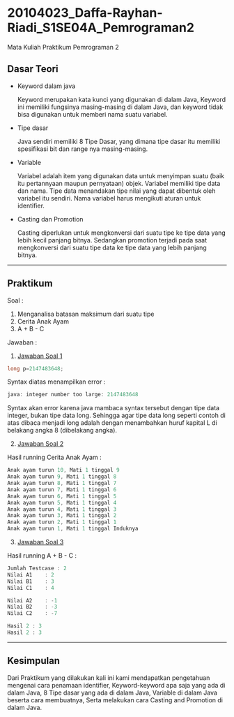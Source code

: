 # 20104023_Daffa-Rayhan-Riadi_S1SE04A_Pemrograman2
Mata Kuliah Praktikum Pemrograman 2
## Dasar Teori
* Keyword dalam java

  Keyword merupakan kata kunci yang digunakan di dalam Java, Keyword ini memiliki fungsinya masing-masing di dalam Java, dan keyword tidak bisa digunakan untuk memberi nama suatu variabel.
  
  
* Tipe dasar

  Java sendiri memiliki 8 Tipe Dasar, yang dimana tipe dasar itu memiliki spesifikasi bit dan range nya masing-masing.


* Variable

  Variabel adalah item yang digunakan data untuk menyimpan suatu (baik itu pertannyaan maupun pernyataan) objek. Variabel memiliki tipe data dan nama. Tipe data menandakan tipe nilai yang dapat dibentuk oleh variabel itu sendiri. Nama variabel harus mengikuti aturan untuk identifier.


* Casting dan Promotion

  Casting diperlukan untuk mengkonversi dari suatu tipe ke tipe data yang lebih kecil panjang bitnya. Sedangkan promotion terjadi pada saat mengkonversi dari suatu tipe data ke tipe data yang lebih panjang bitnya.


<hr>

## Praktikum
Soal :
1. Menganalisa batasan maksimum dari suatu tipe
2. Cerita Anak Ayam
3. A + B - C

Jawaban :
1. [Jawaban Soal 1](https://github.com/Daffarr/20104023_Daffa-Rayhan-Riadi_S1SE04A_Pemrograman2/blob/modul2/src/Modul2/Latihan/BigInteger.java)
````java
long p=2147483648;
````
Syntax diatas menampilkan error :
```java
java: integer number too large: 2147483648
```
Syntax akan error karena java mambaca syntax tersebut dengan tipe data integer, bukan tipe data long. Sehingga agar tipe data long seperti contoh di atas dibaca menjadi long adalah dengan menambahkan huruf kapital L di belakang angka 8 (dibelakang angka).

2. [Jawaban Soal 2](https://github.com/Daffarr/20104023_Daffa-Rayhan-Riadi_S1SE04A_Pemrograman2/blob/modul2/src/Modul2/Latihan/CeritaAnakAyam.java)

Hasil running Cerita Anak Ayam :
```java
Anak ayam turun 10, Mati 1 tinggal 9
Anak ayam turun 9, Mati 1 tinggal 8
Anak ayam turun 8, Mati 1 tinggal 7
Anak ayam turun 7, Mati 1 tinggal 6
Anak ayam turun 6, Mati 1 tinggal 5
Anak ayam turun 5, Mati 1 tinggal 4
Anak ayam turun 4, Mati 1 tinggal 3
Anak ayam turun 3, Mati 1 tinggal 2
Anak ayam turun 2, Mati 1 tinggal 1
Anak ayam turun 1, Mati 1 tinggal Induknya
```

3. [Jawaban Soal 3](https://github.com/Daffarr/20104023_Daffa-Rayhan-Riadi_S1SE04A_Pemrograman2/blob/modul2/src/Modul2/Latihan/PenjumlahanABC.java)

Hasil running A + B - C :
```java
Jumlah Testcase	: 2
Nilai A1	: 2
Nilai B1	: 3
Nilai C1	: 4

Nilai A2	: -1
Nilai B2	: -3
Nilai C2	: -7

Hasil 2 : 3
Hasil 2 : 3
```

<hr>

## Kesimpulan
Dari Praktikum yang dilakukan kali ini kami mendapatkan pengetahuan mengenai cara penamaan identifier, Keyword-keyword apa saja yang ada di dalam Java, 8 Tipe dasar yang ada di dalam Java, Variable di dalam Java beserta cara membuatnya, Serta melakukan cara Casting and Promotion di dalam Java.
